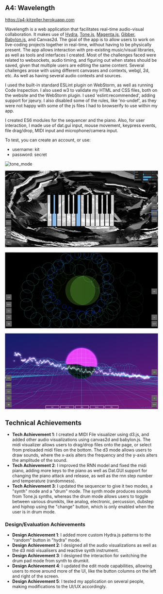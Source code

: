## A4: Wavelength

https://a4-kitzeller.herokuapp.com

Wavelength is a web application that facilitates real-time audio-visual collaboration. It makes use of 
[Hydra](https://github.com/ojack/hydra), [Tone.js](https://tonejs.github.io/), 
[Magenta.js](https://magenta.tensorflow.org/), [Gibber](https://github.com/charlieroberts/gibber.audio.lib), [Babylon.js](https://www.babylonjs.com/), and Canvas2d.
The goal of the app is to allow users to work on live-coding projects together in real-time, without having to be physically 
present. The app allows interaction with pre-existing music/visual libraries, as well as tools and interfaces I created. 
Most of the challenges faced were related to websockets, audio timing, and figuring out when states should be saved, given that multiple
users are editing the same content.
Several challenges arose with using different canvases and contexts, webgl, 2d, etc. As well as having several audio
contexts and sources.

I used the built-in standard ESLint plugin on WebStorm, as well as running Code Inspection. I also used w3 to validate my HTML and CSS files, both
on the website and the WebStorm plugin. I used 'eslint:recommended', adding support for jqeury. I also disabled some of the rules,
like 'no-undef', as they were not happy with some of the js files I had to browserify to use within my app.

I created ES6 modules for the sequencer and the piano. Also, for user interaction, I made use of dat.gui input, mouse movement, 
keypress events, file drag/drop, MIDI input and microphone/camera input. 

To test, you can create an account, or use:

- username: kit
- password: secret


![tone_mode](img/a4_tone.png)

![piano_mode](img/a4_piano.png)

![midi_d3_mode](img/a4_midi_d3.png)

![audio_vis](img/a4_audiovis.png)


## Technical Achievements
- **Tech Achievement 1**: I created a MIDI File visualizer using d3.js, and added other audio visualizations using canvas2d and babylon.js. The midi
visualizer allows users to drag/drop files onto the page, or select from preloaded midi files on the bottom. The d3 mode allows users to draw sounds,
 where the x-axis alters the frequency and the y-axis alters the amplitude of the sound.
- **Tech Achievement 2**: I improved the RNN model and fixed the midi piano, adding more keys to the piano as well as Dat.GUI support
for changing the piano attack and release, as well as the rnn step number and temperature (randomness).
- **Tech Achievement 3**: I updated the sequencer to give it two modes, a "synth" mode and a "drum" mode. The synth mode
produces sounds from Tone.js synths, whereas the drum mode allows users to toggle between various drumkits, like analog, electronic, percussion, dubstep and hiphop
using the "change" button, which is only enabled when the user is in drum mode.

### Design/Evaluation Achievements
- **Design Achievement 1**: I added more custom Hydra.js patterns to the "random" button in "hydra" mode.
- **Design Achievement 2**: I designed all the audio visualizations as well as the d3 midi visualisers and reactive synth instrument.
- **Design Achievement 3**: I designed the interaction for switching the drum pad mode from synth to drumkit.
- **Design Achievement 4**: I updated the edit mode capabilities, allowing users to move around more of the UI, like the button columns on the 
left and right of the screen.
- **Design Achievement 5**: I tested my application on several people, making modifications to the UI/UX accordingly.
